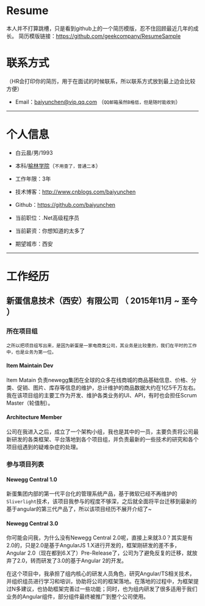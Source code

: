 # Resume
本人并不打算跳槽，只是看到github上的一个简历模版，忍不住回顾最近几年的成长。
简历模版链接：https://github.com/geekcompany/ResumeSample

# 联系方式
（HR会打印你的简历，用于在面试的时候联系，所以联系方式放到最上边会比较方便）

- Email：baiyunchen@vip.qq.com （```QQ邮箱虽然B格低，但是随时能收到```）

---

# 个人信息

 - 白云晨/男/1993
 - 本科/[榆林学院](http://www.yulinu.edu.cn)（`不用查了，普通二本`）
 - 工作年限：3年
 - 技术博客：http://www.cnblogs.com/baiyunchen
 - Github：https://github.com/baiyunchen

 - 当前职位：.Net高级程序员
 - 当前薪资：你想知道的太多了
 - 期望城市：西安

---

# 工作经历
## 新蛋信息技术（西安）有限公司 （ 2015年11月 ~ 至今 ）
### 所在项目组
```
之所以把项目组写出来，是因为新蛋是一家电商类公司，其业务是比较重的，我们在平时的工作中，也是业务为第一位。
```
#### Item Maintain Dev
  Item Matain 负责newegg集团在全球的众多在线商城的商品基础信息、价格、分类、促销、图片、库存等信息的维护，总计维护的商品数据大约在1亿5千万左右。我在该项目组的主要工作为开发、维护各类业务的UI、API，有时也会担任Scrum Master（轮值制）。
#### Architecture Member
  公司在我进入之后，成立了一个架构小组，我也是其中的一员，主要负责将公司最新研发的各类框架、平台落地到各个项目组，并负责最新的一些技术的研究和各个项目组遇到的疑难杂症的处理。
### 参与项目列表
#### Newegg Central 1.0
  新蛋集团内部的第一代平台化的管理系统产品，基于微软已经不再维护的`Sliverlight`技术，该项目我参与的程度不够深，之后就全面将平台迁移到最新的基于angular的第三代产品了，所以该项目经历不展开介绍了~
#### Newegg Central 3.0
  你可能会问我，为什么没有Newegg Central 2.0呢，直接上来就3.0？其实是有2.0的，只是2.0是基于AngularJS 1.X进行开发的，框架刚研发的差不多，Angular 2.0（现在都到6.X了）Pre-Release了，公司为了避免反复的迁移，就放弃了2.0，转而研发了3.0的基于Angular 2的开发。
  
  在这个项目中，我承担了组内核心的研发人员角色，研究Angular/TS相关技术，并组织组员进行学习和培训，协助将公司的框架落地。在落地的过程中，为框架提过N多建议，也协助框架完善过一些功能；同时，也为组内研发了很多适用于我们业务的Angular组件，部分组件最终被推广到整个公司使用。

